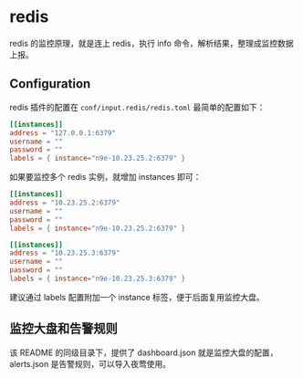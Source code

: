 # redis

redis 的监控原理，就是连上 redis，执行 info 命令，解析结果，整理成监控数据上报。

## Configuration

redis 插件的配置在 `conf/input.redis/redis.toml` 最简单的配置如下：

```toml
[[instances]]
address = "127.0.0.1:6379"
username = ""
password = ""
labels = { instance="n9e-10.23.25.2:6379" }
```

如果要监控多个 redis 实例，就增加 instances 即可：

```toml
[[instances]]
address = "10.23.25.2:6379"
username = ""
password = ""
labels = { instance="n9e-10.23.25.2:6379" }

[[instances]]
address = "10.23.25.3:6379"
username = ""
password = ""
labels = { instance="n9e-10.23.25.3:6379" }
```

建议通过 labels 配置附加一个 instance 标签，便于后面复用监控大盘。

## 监控大盘和告警规则

该 README 的同级目录下，提供了 dashboard.json 就是监控大盘的配置，alerts.json 是告警规则，可以导入夜莺使用。


